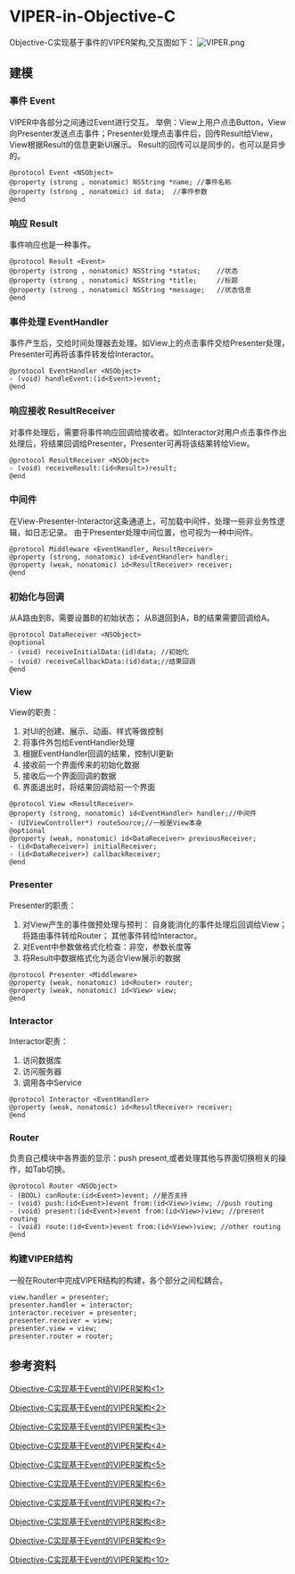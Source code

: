 # VIPER-in-Objective-C
Objective-C实现基于事件的VIPER架构,交互图如下：
![VIPER.png](https://upload-images.jianshu.io/upload_images/21549447-74e196ec8dbe9de4.png?imageMogr2/auto-orient/strip%7CimageView2/2/w/1240)

## 建模
### 事件 Event
VIPER中各部分之间通过Event进行交互。
举例：View上用户点击Button，View向Presenter发送点击事件；Presenter处理点击事件后，回传Result给View，View根据Result的信息更新UI展示。
Result的回传可以是同步的，也可以是异步的。
``` Objective C
@protocol Event <NSObject>
@property (strong , nonatomic) NSString *name; //事件名称
@property (strong , nonatomic) id data;  //事件参数
@end
```
### 响应 Result
事件响应也是一种事件。
``` Objective C
@protocol Result <Event>
@property (strong , nonatomic) NSString *status;    //状态
@property (strong , nonatomic) NSString *title;     //标题
@property (strong , nonatomic) NSString *message;   //状态信息
@end
```
### 事件处理 EventHandler
事件产生后，交给时间处理器去处理。如View上的点击事件交给Presenter处理，Presenter可再将该事件转发给Interactor。
``` Objective C
@protocol EventHandler <NSObject>
- (void) handleEvent:(id<Event>)event;
@end
```
### 响应接收 ResultReceiver
对事件处理后，需要将事件响应回调给接收者。如Interactor对用户点击事件作出处理后，将结果回调给Presenter，Presenter可再将该结果转给View。
``` Objective C
@protocol ResultReceiver <NSObject>
- (void) receiveResult:(id<Result>)result;
@end
```
### 中间件
在View-Presenter-Interactor这条通道上，可加载中间件，处理一些非业务性逻辑，如日志记录。
由于Presenter处理中间位置，也可视为一种中间件。
``` Objective C
@protocol Middleware <EventHandler, ResultReceiver>
@property (strong, nonatomic) id<EventHandler> handler;
@property (weak, nonatomic) id<ResultReceiver> receiver;
@end
```
### 初始化与回调
从A路由到B，需要设置B的初始状态；
从B退回到A，B的结果需要回调给A。
``` Objective C
@protocol DataReceiver <NSObject>
@optional
- (void) receiveInitialData:(id)data; //初始化
- (void) receiveCallbackData:(id)data;//结果回调
@end
```
### View
View的职责：
1. 对UI的创建、展示、动画、样式等做控制
2. 将事件外包给EventHandler处理
3. 根据EventHandler回调的结果，控制UI更新
4. 接收前一个界面传来的初始化数据
5. 接收后一个界面回调的数据
5. 界面退出时，将结果回调给前一个界面
``` Objective C
@protocol View <ResultReceiver>
@property (strong, nonatomic) id<EventHandler> handler;//中间件
- (UIViewController*) routeSource;//一般是View本身
@optional
@property (weak, nonatomic) id<DataReceiver> previousReceiver;
- (id<DataReceiver>) initialReceiver;
- (id<DataReceiver>) callbackReceiver;
@end
```
### Presenter
Presenter的职责：
1. 对View产生的事件做预处理与预判：
	自身能消化的事件处理后回调给View；
	将路由事件转给Router；
	其他事件转给Interactor。
2. 对Event中参数做格式化检查：非空，参数长度等
3. 将Result中数据格式化为适合View展示的数据
``` Objective C
@protocol Presenter <Middleware>
@property (weak, nonatomic) id<Router> router;
@property (weak, nonatomic) id<View> view;
@end
```
### Interactor
Interactor职责：
1. 访问数据库
2. 访问服务器
3. 调用各中Service
``` Objective C
@protocol Interactor <EventHandler>
@property (weak, nonatomic) id<ResultReceiver> receiver;
@end
```
### Router
负责自己模块中各界面的显示：push present,或者处理其他与界面切换相关的操作，如Tab切换。
``` Objective C
@protocol Router <NSObject>
- (BOOL) canRoute:(id<Event>)event; //是否支持
- (void) push:(id<Event>)event from:(id<View>)view; //push routing
- (void) present:(id<Event>)event from:(id<View>)view; //present routing
- (void) route:(id<Event>)event from:(id<View>)view; //other routing
@end
```
### 构建VIPER结构
一般在Router中完成VIPER结构的构建，各个部分之间松耦合。
``` Objective C
view.handler = presenter;
presenter.handler = interactor;
interactor.receiver = presenter;
presenter.receiver = view;
presenter.view = view;
presenter.router = router;
```
## 参考资料
[Objective-C实现基于Event的VIPER架构<1>](https://www.jianshu.com/writer#/notebooks/43173191/notes/61284221)

[Objective-C实现基于Event的VIPER架构<2>](https://www.jianshu.com/writer#/notebooks/43173191/notes/61970038)

[Objective-C实现基于Event的VIPER架构<3>](https://www.jianshu.com/writer#/notebooks/43173191/notes/61972515)

[Objective-C实现基于Event的VIPER架构<4>](https://www.jianshu.com/writer#/notebooks/43173191/notes/61973103)

[Objective-C实现基于Event的VIPER架构<5>](https://www.jianshu.com/writer#/notebooks/43173191/notes/61973210)

[Objective-C实现基于Event的VIPER架构<6>](https://www.jianshu.com/writer#/notebooks/43173191/notes/61976343)

[Objective-C实现基于Event的VIPER架构<7>](https://www.jianshu.com/writer#/notebooks/43173191/notes/61976387)

[Objective-C实现基于Event的VIPER架构<8>](https://www.jianshu.com/writer#/notebooks/43173191/notes/62164075)

[Objective-C实现基于Event的VIPER架构<9>](https://www.jianshu.com/writer#/notebooks/43173191/notes/62742387)

[Objective-C实现基于Event的VIPER架构<10>](https://www.jianshu.com/writer#/notebooks/43173191/notes/62764636)

